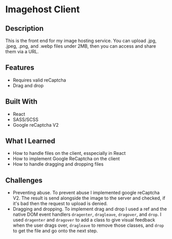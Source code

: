 # Imagehost Client

## Description
This is the front end for my image hosting service. You can upload .jpg, .jpeg, .png, and .webp files under 2MB, then you can access and share them via a URL. 

## Features
* Requires valid reCaptcha
* Drag and drop

## Built With
* React
* SASS/SCSS
* Google reCaptcha V2

## What I Learned
* How to handle files on the client, esspecially in React
* How to implement Google ReCaptcha on the client
* How to handle dragging and dropping files

## Challenges
* Preventing abuse. To prevent abuse I implemented google reCaptcha V2. The result is send alongside the image to the server and checked, if it's bad then the request to upload is denied.
* Dragging and dropping. To implement drag and drop I used a ref and the native DOM event handlers ```dragenter```, ```dragleave```, ```dragover```, and ```drop```. I used ```dragenter``` and ```dragover``` to add a class to give visual feedback when the user drags over, ```dragleave``` to remove those classes, and ```drop``` to get the file and go onto the next step.
